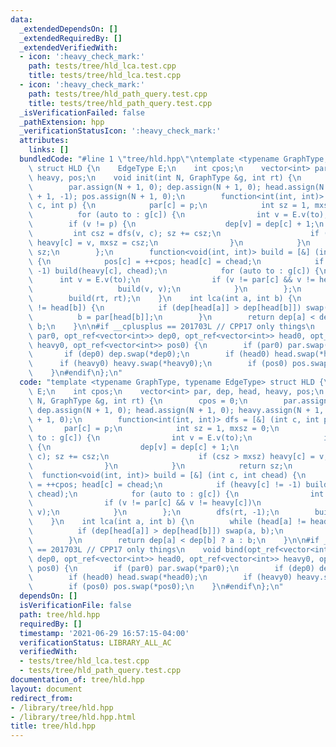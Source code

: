 ```yaml
---
data:
  _extendedDependsOn: []
  _extendedRequiredBy: []
  _extendedVerifiedWith:
  - icon: ':heavy_check_mark:'
    path: tests/tree/hld_lca.test.cpp
    title: tests/tree/hld_lca.test.cpp
  - icon: ':heavy_check_mark:'
    path: tests/tree/hld_path_query.test.cpp
    title: tests/tree/hld_path_query.test.cpp
  _isVerificationFailed: false
  _pathExtension: hpp
  _verificationStatusIcon: ':heavy_check_mark:'
  attributes:
    links: []
  bundledCode: "#line 1 \"tree/hld.hpp\"\ntemplate <typename GraphType, typename EdgeType>\
    \ struct HLD {\n    EdgeType E;\n    int cpos;\n    vector<int> par, dep, head,\
    \ heavy, pos;\n    void init(int N, GraphType &g, int rt) {\n        cpos = 0;\n\
    \        par.assign(N + 1, 0); dep.assign(N + 1, 0); head.assign(N + 1, 0); heavy.assign(N\
    \ + 1, -1); pos.assign(N + 1, 0);\n        function<int(int, int)> dfs = [&] (int\
    \ c, int p) {\n            par[c] = p;\n            int sz = 1, mxsz = 0;\n  \
    \          for (auto to : g[c]) {\n                int v = E.v(to);\n        \
    \        if (v != p) {\n                    dep[v] = dep[c] + 1;\n           \
    \         int csz = dfs(v, c); sz += csz;\n                    if (csz > mxsz)\
    \ heavy[c] = v, mxsz = csz;\n                }\n            }\n            return\
    \ sz;\n        };\n        function<void(int, int)> build = [&] (int c, int chead)\
    \ {\n            pos[c] = ++cpos; head[c] = chead;\n            if (heavy[c] !=\
    \ -1) build(heavy[c], chead);\n            for (auto to : g[c]) {\n          \
    \      int v = E.v(to);\n                if (v != par[c] && v != heavy[c])\n \
    \                   build(v, v);\n            }\n        };\n        dfs(rt, -1);\n\
    \        build(rt, rt);\n    }\n    int lca(int a, int b) {\n        while (head[a]\
    \ != head[b]) {\n            if (dep[head[a]] > dep[head[b]]) swap(a, b);\n  \
    \          b = par[head[b]];\n        }\n        return dep[a] < dep[b] ? a :\
    \ b;\n    }\n\n#if __cplusplus == 201703L // CPP17 only things\n    void bind(opt_ref<vector<int>>\
    \ par0, opt_ref<vector<int>> dep0, opt_ref<vector<int>> head0, opt_ref<vector<int>>\
    \ heavy0, opt_ref<vector<int>> pos0) {\n        if (par0) par.swap(*par0);\n \
    \       if (dep0) dep.swap(*dep0);\n        if (head0) head.swap(*head0);\n  \
    \      if (heavy0) heavy.swap(*heavy0);\n        if (pos0) pos.swap(*pos0);\n\
    \    }\n#endif\n};\n"
  code: "template <typename GraphType, typename EdgeType> struct HLD {\n    EdgeType\
    \ E;\n    int cpos;\n    vector<int> par, dep, head, heavy, pos;\n    void init(int\
    \ N, GraphType &g, int rt) {\n        cpos = 0;\n        par.assign(N + 1, 0);\
    \ dep.assign(N + 1, 0); head.assign(N + 1, 0); heavy.assign(N + 1, -1); pos.assign(N\
    \ + 1, 0);\n        function<int(int, int)> dfs = [&] (int c, int p) {\n     \
    \       par[c] = p;\n            int sz = 1, mxsz = 0;\n            for (auto\
    \ to : g[c]) {\n                int v = E.v(to);\n                if (v != p)\
    \ {\n                    dep[v] = dep[c] + 1;\n                    int csz = dfs(v,\
    \ c); sz += csz;\n                    if (csz > mxsz) heavy[c] = v, mxsz = csz;\n\
    \                }\n            }\n            return sz;\n        };\n      \
    \  function<void(int, int)> build = [&] (int c, int chead) {\n            pos[c]\
    \ = ++cpos; head[c] = chead;\n            if (heavy[c] != -1) build(heavy[c],\
    \ chead);\n            for (auto to : g[c]) {\n                int v = E.v(to);\n\
    \                if (v != par[c] && v != heavy[c])\n                    build(v,\
    \ v);\n            }\n        };\n        dfs(rt, -1);\n        build(rt, rt);\n\
    \    }\n    int lca(int a, int b) {\n        while (head[a] != head[b]) {\n  \
    \          if (dep[head[a]] > dep[head[b]]) swap(a, b);\n            b = par[head[b]];\n\
    \        }\n        return dep[a] < dep[b] ? a : b;\n    }\n\n#if __cplusplus\
    \ == 201703L // CPP17 only things\n    void bind(opt_ref<vector<int>> par0, opt_ref<vector<int>>\
    \ dep0, opt_ref<vector<int>> head0, opt_ref<vector<int>> heavy0, opt_ref<vector<int>>\
    \ pos0) {\n        if (par0) par.swap(*par0);\n        if (dep0) dep.swap(*dep0);\n\
    \        if (head0) head.swap(*head0);\n        if (heavy0) heavy.swap(*heavy0);\n\
    \        if (pos0) pos.swap(*pos0);\n    }\n#endif\n};\n"
  dependsOn: []
  isVerificationFile: false
  path: tree/hld.hpp
  requiredBy: []
  timestamp: '2021-06-29 16:57:15-04:00'
  verificationStatus: LIBRARY_ALL_AC
  verifiedWith:
  - tests/tree/hld_lca.test.cpp
  - tests/tree/hld_path_query.test.cpp
documentation_of: tree/hld.hpp
layout: document
redirect_from:
- /library/tree/hld.hpp
- /library/tree/hld.hpp.html
title: tree/hld.hpp
---
```

